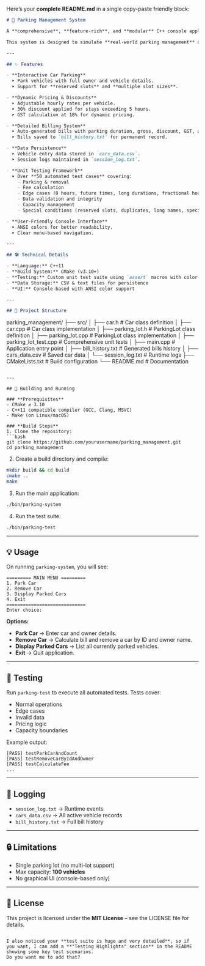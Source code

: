 Here’s your **complete README.md** in a single copy-paste friendly block:

```markdown
# 🚗 Parking Management System

A **comprehensive**, **feature-rich**, and **modular** C++ console application for managing a parking lot — built with robust data handling, dynamic pricing, billing, CSV persistence, and an extensive automated unit testing suite.  

This system is designed to simulate **real-world parking management** operations while ensuring maintainability, scalability, and ease of testing.

---

## ✨ Features

- **Interactive Car Parking**  
  ➤ Park vehicles with full owner and vehicle details.  
  ➤ Support for **reserved slots** and **multiple slot sizes**.

- **Dynamic Pricing & Discounts**  
  ➤ Adjustable hourly rates per vehicle.  
  ➤ 30% discount applied for stays exceeding 5 hours.  
  ➤ GST calculation at 18% for dynamic pricing.

- **Detailed Billing System**  
  ➤ Auto-generated bills with parking duration, gross, discount, GST, and total.  
  ➤ Bills saved to `bill_history.txt` for permanent record.

- **Data Persistence**  
  ➤ Vehicle entry data stored in `cars_data.csv`.  
  ➤ Session logs maintained in `session_log.txt`.

- **Unit Testing Framework**  
  ➤ Over **50 automated test cases** covering:
    - Parking & removal
    - Fee calculation
    - Edge cases (0 hours, future times, long durations, fractional hours, etc.)
    - Data validation and integrity
    - Capacity management
    - Special conditions (reserved slots, duplicates, long names, special characters, etc.)

- **User-Friendly Console Interface**  
  ➤ ANSI colors for better readability.  
  ➤ Clear menu-based navigation.

---

## 🛠️ Technical Details

- **Language:** C++11  
- **Build System:** CMake (v3.10+)  
- **Testing:** Custom unit test suite using `assert` macros with color-coded results  
- **Data Storage:** CSV & text files for persistence  
- **UI:** Console-based with ANSI color support

---

## 📁 Project Structure
```

parking\_management/
├── src/
│   ├── car.h                  # Car class definition
│   ├── car.cpp                # Car class implementation
│   ├── parking\_lot.h          # ParkingLot class definition
│   ├── parking\_lot.cpp        # ParkingLot class implementation
│   ├── parking\_lot\_test.cpp   # Comprehensive unit tests
│   ├── main.cpp               # Application entry point
│   ├── bill\_history.txt       # Generated bills history
│   ├── cars\_data.csv          # Saved car data
│   └── session\_log.txt        # Runtime logs
├── CMakeLists.txt             # Build configuration
└── README.md                  # Documentation

````

---

## 🚀 Building and Running

### **Prerequisites**
- CMake ≥ 3.10
- C++11 compatible compiler (GCC, Clang, MSVC)
- Make (on Linux/macOS)

### **Build Steps**
1. Clone the repository:
```bash
git clone https://github.com/yourusername/parking_management.git
cd parking_management
````

2. Create a build directory and compile:

```bash
mkdir build && cd build
cmake ..
make
```

3. Run the main application:

```bash
./bin/parking-system
```

4. Run the test suite:

```bash
./bin/parking-test
```

---

## 💡 Usage

On running `parking-system`, you will see:

```
========= MAIN MENU =========
1. Park Car
2. Remove Car
3. Display Parked Cars
4. Exit
=============================
Enter choice:
```

**Options:**

* **Park Car** → Enter car and owner details.
* **Remove Car** → Calculate bill and remove a car by ID and owner name.
* **Display Parked Cars** → List all currently parked vehicles.
* **Exit** → Quit application.

---

## 🧪 Testing

Run `parking-test` to execute all automated tests.
Tests cover:

* Normal operations
* Edge cases
* Invalid data
* Pricing logic
* Capacity boundaries

Example output:

```
[PASS] testParkCarAndCount
[PASS] testRemoveCarByIdAndOwner
[PASS] testCalculateFee
...
```

---

## 📝 Logging

* `session_log.txt` → Runtime events
* `cars_data.csv` → All active vehicle records
* `bill_history.txt` → Full bill history

---

## 🔒 Limitations

* Single parking lot (no multi-lot support)
* Max capacity: **100 vehicles**
* No graphical UI (console-based only)

---

## 📜 License

This project is licensed under the **MIT License** – see the LICENSE file for details.

```

I also noticed your **test suite is huge and very detailed**, so if you want, I can add a **"Testing Highlights" section** in the README showing some key test scenarios.  
Do you want me to add that?
```
